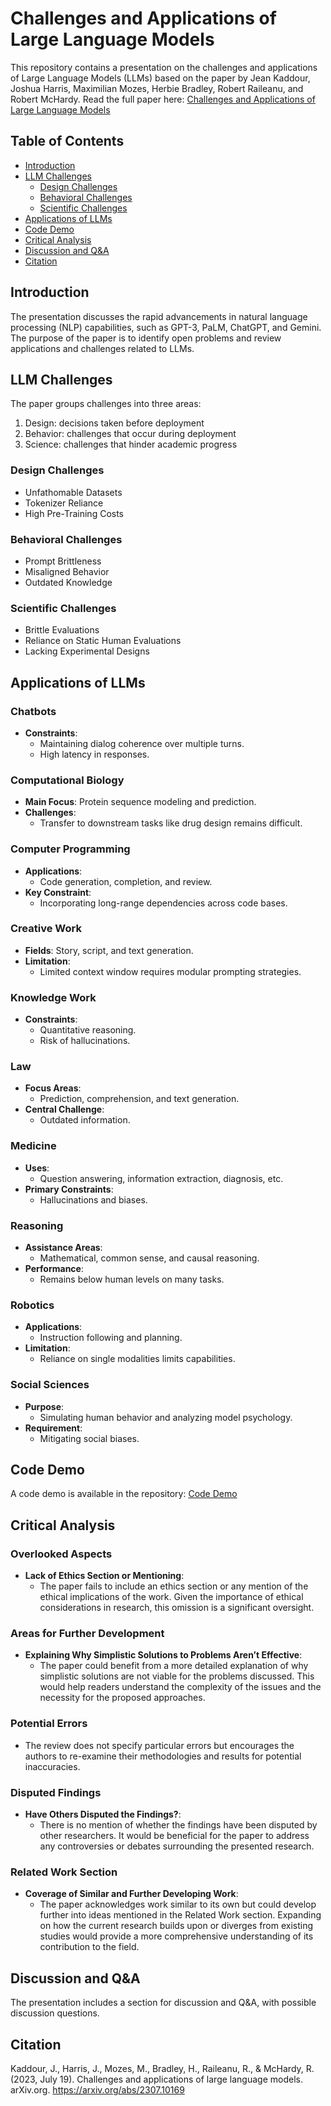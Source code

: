 # Challenges and Applications of Large Language Models

This repository contains a presentation on the challenges and applications of Large Language Models (LLMs) based on the paper by Jean Kaddour, Joshua Harris, Maximilian Mozes, Herbie Bradley, Robert Raileanu, and Robert McHardy. Read the full paper here: [Challenges and Applications of Large Language Models](https://arxiv.org/abs/2307.10169)

## Table of Contents

- [Introduction](#introduction)
- [LLM Challenges](#llm-challenges)
  - [Design Challenges](#design-challenges)
  - [Behavioral Challenges](#behavioral-challenges)
  - [Scientific Challenges](#scientific-challenges)
- [Applications of LLMs](#applications-of-llms)
- [Code Demo](#code-demo)
- [Critical Analysis](#critical-analysis)
- [Discussion and Q&A](#discussion-and-qa)
- [Citation](#citation)

## Introduction

The presentation discusses the rapid advancements in natural language processing (NLP) capabilities, such as GPT-3, PaLM, ChatGPT, and Gemini. The purpose of the paper is to identify open problems and review applications and challenges related to LLMs.

## LLM Challenges

The paper groups challenges into three areas:
1. Design: decisions taken before deployment
2. Behavior: challenges that occur during deployment
3. Science: challenges that hinder academic progress

### Design Challenges

- Unfathomable Datasets
- Tokenizer Reliance
- High Pre-Training Costs

### Behavioral Challenges

- Prompt Brittleness
- Misaligned Behavior
- Outdated Knowledge

### Scientific Challenges

- Brittle Evaluations
- Reliance on Static Human Evaluations
- Lacking Experimental Designs

## Applications of LLMs

### Chatbots

- **Constraints**: 
  - Maintaining dialog coherence over multiple turns.
  - High latency in responses.

### Computational Biology

- **Main Focus**: Protein sequence modeling and prediction.
- **Challenges**: 
  - Transfer to downstream tasks like drug design remains difficult.

### Computer Programming

- **Applications**: 
  - Code generation, completion, and review.
- **Key Constraint**: 
  - Incorporating long-range dependencies across code bases.

### Creative Work

- **Fields**: Story, script, and text generation.
- **Limitation**: 
  - Limited context window requires modular prompting strategies.

### Knowledge Work

- **Constraints**: 
  - Quantitative reasoning.
  - Risk of hallucinations.

### Law

- **Focus Areas**: 
  - Prediction, comprehension, and text generation.
- **Central Challenge**: 
  - Outdated information.

### Medicine

- **Uses**: 
  - Question answering, information extraction, diagnosis, etc.
- **Primary Constraints**: 
  - Hallucinations and biases.

### Reasoning

- **Assistance Areas**: 
  - Mathematical, common sense, and causal reasoning.
- **Performance**: 
  - Remains below human levels on many tasks.

### Robotics

- **Applications**: 
  - Instruction following and planning.
- **Limitation**: 
  - Reliance on single modalities limits capabilities.

### Social Sciences

- **Purpose**: 
  - Simulating human behavior and analyzing model psychology.
- **Requirement**: 
  - Mitigating social biases.


## Code Demo

A code demo is available in the repository: [Code Demo](https://github.com/sophiatannir/TTP_LLMs_review/blob/main/LLM_review.ipynb)

## Critical Analysis

### Overlooked Aspects

- **Lack of Ethics Section or Mentioning**: 
  - The paper fails to include an ethics section or any mention of the ethical implications of the work. Given the importance of ethical considerations in research, this omission is a significant oversight.

### Areas for Further Development

- **Explaining Why Simplistic Solutions to Problems Aren’t Effective**: 
  - The paper could benefit from a more detailed explanation of why simplistic solutions are not viable for the problems discussed. This would help readers understand the complexity of the issues and the necessity for the proposed approaches.

### Potential Errors

- The review does not specify particular errors but encourages the authors to re-examine their methodologies and results for potential inaccuracies.

### Disputed Findings

- **Have Others Disputed the Findings?**: 
  - There is no mention of whether the findings have been disputed by other researchers. It would be beneficial for the paper to address any controversies or debates surrounding the presented research.

### Related Work Section

- **Coverage of Similar and Further Developing Work**: 
  - The paper acknowledges work similar to its own but could develop further into ideas mentioned in the Related Work section. Expanding on how the current research builds upon or diverges from existing studies would provide a more comprehensive understanding of its contribution to the field.

## Discussion and Q&A

The presentation includes a section for discussion and Q&A, with possible discussion questions.

## Citation

Kaddour, J., Harris, J., Mozes, M., Bradley, H., Raileanu, R., & McHardy, R. (2023, July 19). Challenges and applications of large language models. arXiv.org. https://arxiv.org/abs/2307.10169
